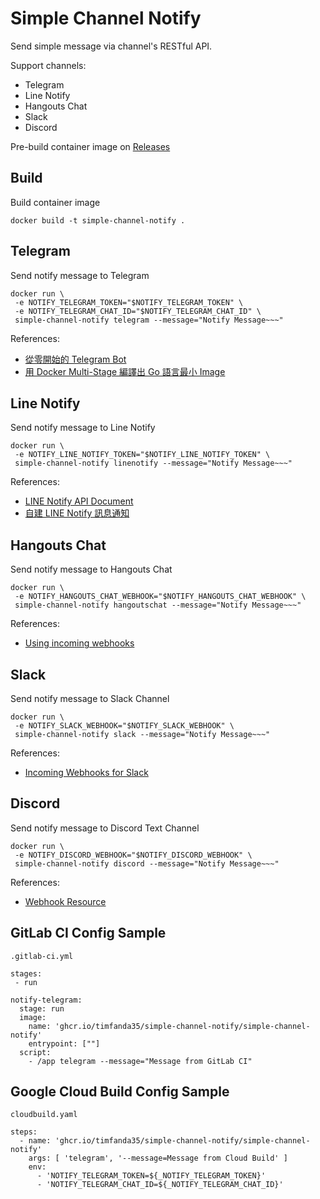 # Simple Channel Notify

Send simple message via channel's RESTful API.

Support channels:
- Telegram
- Line Notify
- Hangouts Chat
- Slack
- Discord

Pre-build container image on [Releases](https://github.com/timfanda35/simple-channel-notify/pkgs/container/simple-channel-notify%2Fsimple-channel-notify)

## Build

Build container image

```
docker build -t simple-channel-notify .
```

## Telegram

Send notify message to Telegram

```
docker run \
 -e NOTIFY_TELEGRAM_TOKEN="$NOTIFY_TELEGRAM_TOKEN" \
 -e NOTIFY_TELEGRAM_CHAT_ID="$NOTIFY_TELEGRAM_CHAT_ID" \
 simple-channel-notify telegram --message="Notify Message~~~"
```

References:

- [從零開始的 Telegram Bot](https://blog.sean.taipei/2017/05/telegram-bot)
- [用 Docker Multi-Stage 編譯出 Go 語言最小 Image](https://blog.wu-boy.com/2017/04/build-minimal-docker-container-using-multi-stage-for-go-app/)

## Line Notify

Send notify message to Line Notify

```
docker run \
 -e NOTIFY_LINE_NOTIFY_TOKEN="$NOTIFY_LINE_NOTIFY_TOKEN" \
 simple-channel-notify linenotify --message="Notify Message~~~"
```

References:

- [LINE Notify API Document](https://notify-bot.line.me/doc/en/)
- [自建 LINE Notify 訊息通知](https://www.oxxostudio.tw/articles/201806/line-notify.html)

## Hangouts Chat

Send notify message to Hangouts Chat

```
docker run \
 -e NOTIFY_HANGOUTS_CHAT_WEBHOOK="$NOTIFY_HANGOUTS_CHAT_WEBHOOK" \
 simple-channel-notify hangoutschat --message="Notify Message~~~"
```

References:

- [Using incoming webhooks](https://developers.google.com/hangouts/chat/how-tos/webhooks)

## Slack

Send notify message to Slack Channel

```
docker run \
 -e NOTIFY_SLACK_WEBHOOK="$NOTIFY_SLACK_WEBHOOK" \
 simple-channel-notify slack --message="Notify Message~~~"
```

References:

- [Incoming Webhooks for Slack](https://slack.com/intl/en-tw/help/articles/115005265063-Incoming-Webhooks-for-Slack)

## Discord

Send notify message to Discord Text Channel

```
docker run \
 -e NOTIFY_DISCORD_WEBHOOK="$NOTIFY_DISCORD_WEBHOOK" \
 simple-channel-notify discord --message="Notify Message~~~"
```

References:

- [Webhook Resource](https://discord.com/developers/docs/resources/webhook#execute-webhook)

## GitLab CI Config Sample

`.gitlab-ci.yml`

```
stages:
 - run

notify-telegram:
  stage: run
  image:
    name: 'ghcr.io/timfanda35/simple-channel-notify/simple-channel-notify'
    entrypoint: [""]
  script:
    - /app telegram --message="Message from GitLab CI"
```

## Google Cloud Build Config Sample

`cloudbuild.yaml`

```
steps:
  - name: 'ghcr.io/timfanda35/simple-channel-notify/simple-channel-notify'
    args: [ 'telegram', '--message=Message from Cloud Build' ]
    env:
      - 'NOTIFY_TELEGRAM_TOKEN=${_NOTIFY_TELEGRAM_TOKEN}'
      - 'NOTIFY_TELEGRAM_CHAT_ID=${_NOTIFY_TELEGRAM_CHAT_ID}'
```
